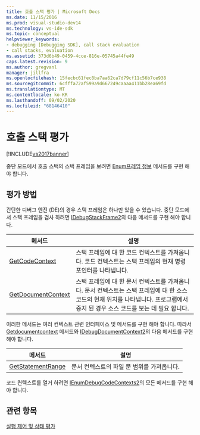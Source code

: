 ```yaml
---
title: 호출 스택 평가 | Microsoft Docs
ms.date: 11/15/2016
ms.prod: visual-studio-dev14
ms.technology: vs-ide-sdk
ms.topic: conceptual
helpviewer_keywords:
- debugging [Debugging SDK], call stack evaluation
- call stacks, evaluation
ms.assetid: 373d6b49-0459-4cce-816e-05745a44fe49
caps.latest.revision: 9
ms.author: gregvanl
manager: jillfra
ms.openlocfilehash: 15fecbc61fec8ba7aa62ca7d79cf11c56b7ce938
ms.sourcegitcommit: 6cfffa72af599a9d667249caaaa411bb28ea69fd
ms.translationtype: MT
ms.contentlocale: ko-KR
ms.lasthandoff: 09/02/2020
ms.locfileid: "68146410"
---
```

# <a name="call-stack-evaluation"></a>호출 스택 평가
[!INCLUDE[vs2017banner](../../includes/vs2017banner.md)]

중단 모드에서 호출 스택의 스택 프레임을 보려면 [Enum프레임 정보](../../extensibility/debugger/reference/idebugthread2-enumframeinfo.md) 메서드를 구현 해야 합니다.  
  
## <a name="methods-for-evaluation"></a>평가 방법  
 간단한 디버그 엔진 (DE)의 경우 스택 프레임은 하나만 있을 수 있습니다. 중단 모드에서 스택 프레임을 검사 하려면 [IDebugStackFrame2](../../extensibility/debugger/reference/idebugstackframe2.md)의 다음 메서드를 구현 해야 합니다.  
  
|메서드|설명|  
|------------|-----------------|  
|[GetCodeContext](../../extensibility/debugger/reference/idebugstackframe2-getcodecontext.md)|스택 프레임에 대 한 코드 컨텍스트를 가져옵니다. 코드 컨텍스트는 스택 프레임의 현재 명령 포인터를 나타냅니다.|  
|[GetDocumentContext](../../extensibility/debugger/reference/idebugstackframe2-getdocumentcontext.md)|스택 프레임에 대 한 문서 컨텍스트를 가져옵니다. 문서 컨텍스트는 스택 프레임에 대 한 소스 코드의 현재 위치를 나타냅니다. 프로그램에서 중지 된 경우 소스 코드를 보는 데 필요 합니다.|  
  
 이러한 메서드는 여러 컨텍스트 관련 인터페이스 및 메서드를 구현 해야 합니다. 따라서 [Getdocumentcontext](../../extensibility/debugger/reference/idebugcodecontext2-getdocumentcontext.md) 메서드와 [IDebugDocumentContext2](../../extensibility/debugger/reference/idebugdocumentcontext2.md)의 다음 메서드를 구현 해야 합니다.  
  
|메서드|설명|  
|------------|-----------------|  
|[GetStatementRange](../../extensibility/debugger/reference/idebugdocumentcontext2-getstatementrange.md)|문서 컨텍스트의 파일 문 범위를 가져옵니다.|  
  
 코드 컨텍스트를 열거 하려면 [IEnumDebugCodeContexts2](../../extensibility/debugger/reference/ienumdebugcodecontexts2.md)의 모든 메서드를 구현 해야 합니다.  
  
## <a name="see-also"></a>관련 항목  
 [실행 제어 및 상태 평가](../../extensibility/debugger/execution-control-and-state-evaluation.md)
